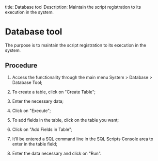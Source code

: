 title: Database tool
Description: Maintain the script registration to its execution in the system.
# Database tool

The purpose is to maintain the script registration to its execution in the
system.

Procedure
-------------

1.  Access the functionality through the main menu System \> Database \>
    Database Tool;

2.  To create a table, click on "Create Table";

3.  Enter the necessary data;

4.  Click on "Execute";

5.  To add fields in the table, click on the table you want;

6.  Click on "Add Fields in Table";

7.  It'll be entered a SQL command line in the SQL Scripts Console area to enter
    in the table field;

8.  Enter the data necessary and click on "Run".

<!-- !!! tip "About"

    <b>Product/Version:</b> CITSmart | 9.00 &nbsp;&nbsp;
    <b>Updated:</b>01/09/2021 – Anna Martins
